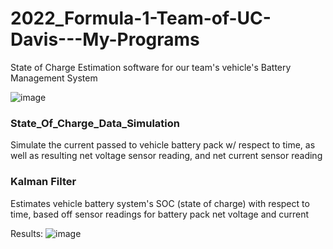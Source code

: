 # 2022_Formula-1-Team-of-UC-Davis---My-Programs
State of Charge Estimation software for our team's vehicle's Battery Management System

![image](https://github.com/Ayushsaha103/2022_Formula-1-Team-of-UC-Davis---My-Programs/assets/71895904/868251fc-1c44-426a-b4c0-34cc3a5fd892)

### State_Of_Charge_Data_Simulation
Simulate the current passed to vehicle battery pack w/ respect to time,
as well as resulting net voltage sensor reading, and net current sensor reading

### Kalman Filter
Estimates vehicle battery system's SOC (state of charge) with respect to time,
based off sensor readings for battery pack net voltage and current

Results:
![image](https://github.com/Ayushsaha103/2022_Formula-1-Team-of-UC-Davis---My-Programs/assets/71895904/2f854aff-cec0-4207-bfda-c741226414e0)


